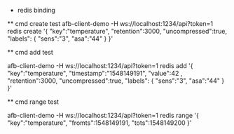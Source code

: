 * redis binding

** cmd create test
afb-client-demo -H ws://localhost:1234/api?token=1 redis create '{ "key":"temperature", "retention":3000, "uncompressed":true, "labels": { "sens":"3", "asa":"44" } }'

** cmd add test

afb-client-demo -H ws://localhost:1234/api?token=1 redis add '{ "key":"temperature", "timestamp":"1548149191", "value":42 , "retention":3000, "uncompressed":true, "labels": { "sens":"3", "asa":"44" } }'

** cmd range test

afb-client-demo -H ws://localhost:1234/api?token=1 redis range '{ "key":"temperature", "fromts":1548149191, "tots":1548149200 }'


